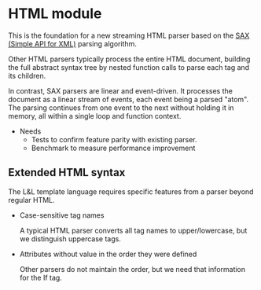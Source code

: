 # HTML module

This is the foundation for a new streaming HTML parser based on the [SAX (Simple API for XML)](https://en.wikipedia.org/wiki/Simple_API_for_XML) parsing algorithm.

Other HTML parsers typically process the entire HTML document, building the full abstract syntax tree by nested function calls to parse each tag and its children.

In contrast, SAX parsers are linear and event-driven. It processes the document as a linear stream of events, each event being a parsed "atom". The parsing continues from one event to the next without holding it in memory, all within a single loop and function context.

- Needs
  - Tests to confirm feature parity with existing parser.
  - Benchmark to measure performance improvement

## Extended HTML syntax

The L&L template language requires specific features from a parser beyond regular HTML.

- Case-sensitive tag names

  A typical HTML parser converts all tag names to upper/lowercase, but we distinguish uppercase tags.

- Attributes without value in the order they were defined

  Other parsers do not maintain the order, but we need that information for the If tag.

